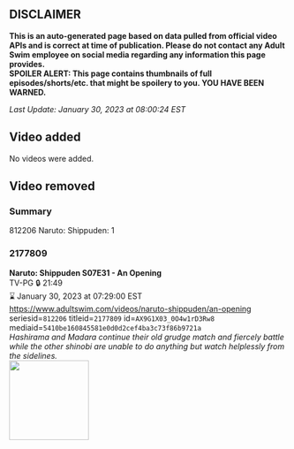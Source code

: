 ## DISCLAIMER
**This is an auto-generated page based on data pulled from official video APIs and is correct at time of publication. Please do not contact any Adult Swim employee on social media regarding any information this page provides.**  
**SPOILER ALERT: This page contains thumbnails of full episodes/shorts/etc. that might be spoilery to you. YOU HAVE BEEN WARNED.**  

_Last Update: January 30, 2023 at 08:00:24 EST_
## Video added
No videos were added.  
## Video removed
### Summary
812206 Naruto: Shippuden: 1  
### 2177809
**Naruto: Shippuden S07E31 - An Opening**  
TV-PG 🔒 21:49  
⌛ January 30, 2023 at 07:29:00 EST  
https://www.adultswim.com/videos/naruto-shippuden/an-opening  
seriesid=`812206` titleid=`2177809` id=`AX9G1X03_0O4w1rD3Rw8` mediaid=`5410be160845581e0d0d2cef4ba3c73f86b9721a`  
_Hashirama and Madara continue their old grudge match and fiercely battle while the other shinobi are unable to do anything but watch helplessly from the sidelines._  
<a href="https://media.cdn.adultswim.com/uploads/20220301/thumbnails/2_22311354178-NarutoShippuden_379_AnOpening.png"><img src="https://media.cdn.adultswim.com/uploads/20220301/thumbnails/2_22311354178-NarutoShippuden_379_AnOpening.png" height="144px" /></a>
